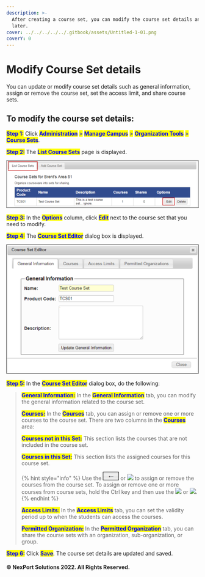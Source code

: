 ```yaml
---
description: >-
  After creating a course set, you can modify the course set details any time
  later.
cover: ../../../../../.gitbook/assets/Untitled-1-01.png
coverY: 0
---
```


# Modify Course Set details

You can update or modify course set details such as general information, assign or remove the course set, set the access limit, and share course sets.

## **To modify the course set details:**

<mark style="color:blue;">**Step 1:**</mark>  Click <mark style="color:blue;">**Administration**</mark> <mark style="color:blue;"></mark><mark style="color:blue;">></mark> <mark style="color:blue;"></mark><mark style="color:blue;">**Manage Campus**</mark> <mark style="color:blue;"></mark><mark style="color:blue;">></mark> <mark style="color:blue;"></mark><mark style="color:blue;">**Organization Tools**</mark> <mark style="color:blue;"></mark><mark style="color:blue;">></mark> <mark style="color:blue;"></mark><mark style="color:blue;">**Course Sets**</mark>.

<mark style="color:blue;">**Step 2:**</mark>  The <mark style="color:blue;">**List Course Sets**</mark> page is displayed.

![](/.gitbook/assets/Edit_Course_Set_550x135.png)

<mark style="color:blue;">**Step 3:**</mark>  In the <mark style="color:blue;">**Options**</mark> column, click <mark style="color:blue;">**Edit**</mark> next to the course set that you need to modify.

<mark style="color:blue;">**Step 4:**</mark>  The <mark style="color:blue;">**Course Set Editor**</mark> dialog box is displayed.

![](/.gitbook/assets/Course_Set_Editor_550x369.png)

<mark style="color:blue;">**Step 5:**</mark>  In the <mark style="color:blue;">**Course Set Editor**</mark> dialog box, do the following:

> <mark style="color:blue;">**General Information:**</mark> In the <mark style="color:blue;">**General Information**</mark> <mark style="color:blue;"></mark><mark style="color:blue;"></mark> tab, you can modify the general information related to the course set.
>
> <mark style="color:blue;">**Courses:**</mark> In the <mark style="color:blue;">**Courses**</mark> tab, you can assign or remove one or more courses to the course set. There are two columns in the <mark style="color:blue;">**Courses**</mark> area:
>
> <mark style="color:blue;">**Courses not in this Set:**</mark> This section lists the courses that are not included in the course set.
>
> <mark style="color:blue;">**Courses in this Set:**</mark> This section lists the assigned courses for this course set.
>
> {% hint style="info" %}
> Use the ![](/.gitbook/assets/Left_Arrow.png) or ![](https://www.nexportcampus.com/Content/Guides/aweb/Content/Resources/Images/Common_Screens_Icons/Right_Arrow.png) to assign or remove the courses from the course set. To assign or remove one or more courses from course sets, hold the Ctrl key and then use the ![](https://www.nexportcampus.com/Content/Guides/aweb/Content/Resources/Images/Common_Screens_Icons/Left_Arrow.png) or ![](https://www.nexportcampus.com/Content/Guides/aweb/Content/Resources/Images/Common_Screens_Icons/Right_Arrow.png).
> {% endhint %}
>
> <mark style="color:blue;">**Access Limits:**</mark> In the <mark style="color:blue;">**Access Limits**</mark> tab, you can set the validity period up to when the students can access the courses.
>
> <mark style="color:blue;">**Permitted Organization:**</mark> In the <mark style="color:blue;">**Permitted Organization**</mark> <mark style="color:blue;"></mark><mark style="color:blue;"></mark> tab, you can share the course sets with an organization, sub-organization, or group.

<mark style="color:blue;">**Step 6:**</mark> Click <mark style="color:blue;">**Save**</mark>.  The course set details are updated and saved.

#### &#x20;© NexPort Solutions 2022. All Rights Reserved.
